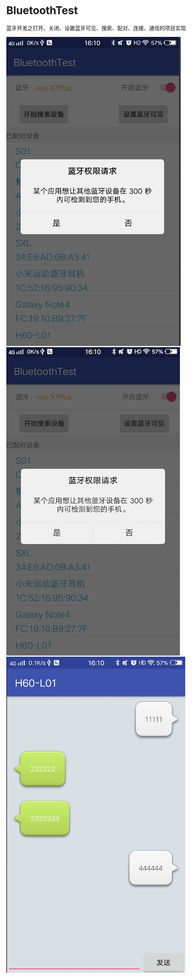 # BluetoothTest
蓝牙开发之打开、关闭、设置蓝牙可见、搜索、配对、连接、通信的项目实现

![image](https://github.com/smile-sxl/BluetoothTest/blob/master/app/src/main/res/drawable/open.png)
![image](https://github.com/smile-sxl/BluetoothTest/blob/master/app/src/main/res/drawable/discoverable.png)
![image](https://github.com/smile-sxl/BluetoothTest/blob/master/app/src/main/res/drawable/connect.png)
